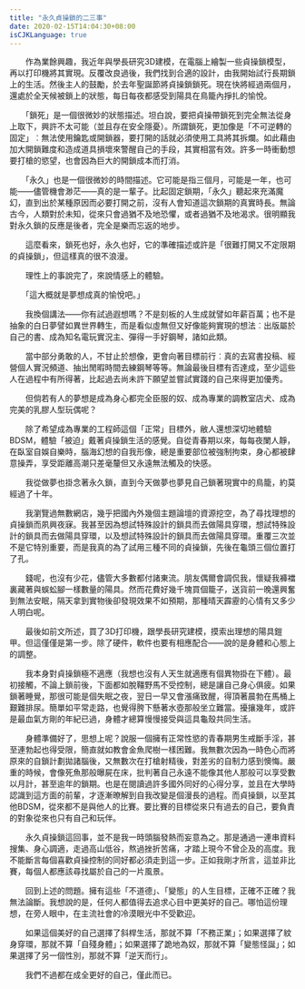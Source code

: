 ```yaml
---
title: "永久貞操鎖的二三事"
date: 2020-02-15T14:04:30+08:00
isCJKLanguage: true
---
```


　　作為業餘興趣，我近年與學長研究3D建模，在電腦上繪製一些貞操鎖模型，再以打印機將其實現。反覆改良過後，我們找到合適的設計，由我開始試行長期鎖上的生活。然後主人的鼓勵，於去年聖誕節將貞操鎖鎖死。現在快將經過兩個月，還處於全天候被鎖上的狀態，每日每夜都感受到陽具在鳥籠內掙扎的愉悅。

　　「鎖死」是一個很微妙的狀態描述。坦白說，要把貞操帶鎖死到完全無法從身上取下，興許不太可能（並且存在安全隱憂）。所謂鎖死，更加像是「不可逆轉的固定」︰無法使用鑰匙或開鎖器，要打開的話就必須使用工具將其拆爛。如此藉由加大開鎖難度和造成道具損壞來警醒自己的手段，其實相當有效。許多一時衝動想要打槍的慾望，也會因為巨大的開鎖成本而打消。

　　「永久」也是一個很微妙的時間描述。它可能是指三個月，可能是一年，也可能——儘管機會渺茫——真的是一輩子。比起固定鎖期，「永久」聽起來充滿魔幻，直到出於某種原因而必要打開之前，沒有人會知道這次鎖期的真實時長。無論古今，人類對於未知，從來只會過猶不及地恐懼，或者過猶不及地渴求。很明顯我對永久鎖的反應是後者，完全是樂而忘返的地步。

　　這麼看來，鎖死也好，永久也好，它的準確描述或許是「很難打開又不定限期的貞操鎖」，但這樣真的很不浪漫。

　　理性上的事說完了，來說情感上的體驗。

　　「這大概就是夢想成真的愉悅吧。」

　　我換個講法——你有試過遐想嗎？不是刻板的人生成就譬如年薪百萬；也不是抽象的白日夢譬如異世界轉生，而是看似虛無但又好像能夠實現的想法︰出版屬於自己的書、成為知名電玩實況主、彈得一手好鋼琴，諸如此類。

　　當中部分勇敢的人，不甘止於想像，更會向著目標前行︰真的去寫書投稿、經營個人實況頻道、抽出閒暇時間去練鋼琴等等。無論最後目標有否達成，至少這些人在過程中有所得著，比起過去尚未許下願望並嘗試實踐的自己來得更加優秀。

　　但倘若有人的夢想是成為身心都完全臣服的奴、成為專業的調教室店犬、成為完美的乳膠人型玩偶呢？

　　除了希望成為專業的工程師這個「正常」目標外，敝人還想深切地體驗BDSM，體驗「被迫」戴著貞操鎖生活的感覺。自從青春期以來，每每夜闌人靜，在臥室自娛自樂時，腦海幻想的自我形像，總是重要部位被強制拘束，身心都被肆意操弄，享受距離高潮只差毫釐但又永遠無法觸及的快感。

　　我從做夢也掛念著永久鎖，直到今天做夢也夢見自己鎖著現實中的鳥籠，約莫經過了十年。

　　我瀏覽過無數網店，幾乎把國內外幾個主題論壇的資源挖空，為了尋找理想的貞操鎖而夙興夜寐。我甚至因為想試特殊設計的鎖具而去做陽具穿環，想試特殊設計的鎖具而去做陽具穿環，以及想試特殊設計的鎖具而去做陽具穿環。重覆三次並不是它特別重要，而是我真的為了試用三種不同的貞操鎖，先後在龜頭三個位置打了孔。

　　錢呢，也沒有少花，儘管大多數都付諸東流。朋友偶爾會調侃我，懷疑我褲襠裏藏著與蜈蚣腳一樣數量的陽具。然而花費好幾千塊買個籠子，送貨前一晚還興奮到無法安眠，隔天拿到實物後卻發現效果不如預期，那種晴天霹靂的心情有又多少人明白呢。

　　最後如前文所述，買了3D打印機，跟學長研究建模，摸索出理想的陽具鎧甲。但這僅僅是第一步。除了硬件，軟件也要有相應配合——說的是身體和心態上的調整。

　　我本身對貞操鎖極不適應（我想也沒有人天生就適應有個異物掛在下體）。最初接觸，不論上鎖前後，下面都如脫韁野馬不受控制，總是讓自己身心俱疲。如果鎖著睡覺，那很可能是個失眠之夜，翌日一早又會漲痛致醒，得頂著晨勃在馬桶上艱難排尿。簡單如平常走路，也覺得胯下懸著水壺那般坐立難當。擾攘幾年，或許是最血氣方剛的年紀已過，身體才總算慢慢接受與這具龜殼共同生活。

　　身體準備好了，思想上呢？說服一個擁有正常性慾的青春期男生戒斷手淫，甚至連勃起也得受限，簡直就如教會金魚爬樹一樣困難。我無數次因為一時色心而將原來的自鎖計劃拋諸腦後，又無數次在打槍射精後，對差劣的自制力感到懊悔。嚴重的時候，會像死魚那般曝屍在床，批判著自己永遠不能像其他人那般可以享受數以月計，甚至逾年的鎖期。也是在閱讀過許多國外同好的心得分享，並且在大學時認識到這方面的前輩，才逐漸暸解到自我改變是個漫長的過程。而貞操鎖，以至其他BDSM，從來都不是與他人的比賽。要比賽的目標從來只有過去的自己，要負責的對象從來也只有自己和玩伴。

　　永久貞操鎖這回事，並不是我一時頭腦發熱而妄意為之。那是通過一連串資料搜集、身心調適，走過高山低谷，熬過挫折苦痛，才踏上現今不曾企及的高度。我不能斷言每個喜歡貞操控制的同好都必須走到這一步。正如我剛才所言，這並非比賽，每個人都應該尋找屬於自己的一片風景。

　　回到上述的問題。擁有這些「不道德」、「變態」的人生目標，正確不正確？我無法論斷。我想說的是，任何人都值得去追求心目中更美好的自己。哪怕這份理想，在旁人眼中，在主流社會的冷漠眼光中不受歡迎。

　　如果這個美好的自己選擇了斜桿生活，那就不算「不務正業」；如果選擇了紋身穿環，那就不算「自殘身體」；如果選擇了跪地為奴，那就不算「變態怪誕」；如果選擇了另一個性別，那就不算「逆天而行」。

　　我們不過都在成全更好的自己，僅此而已。
